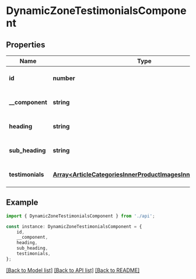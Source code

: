 # DynamicZoneTestimonialsComponent


## Properties

Name | Type | Description | Notes
------------ | ------------- | ------------- | -------------
**id** | **number** |  | [optional] [default to undefined]
**__component** | **string** |  | [optional] [default to undefined]
**heading** | **string** |  | [optional] [default to undefined]
**sub_heading** | **string** |  | [optional] [default to undefined]
**testimonials** | [**Array&lt;ArticleCategoriesInnerProductImagesInnerRelatedInner&gt;**](ArticleCategoriesInnerProductImagesInnerRelatedInner.md) |  | [optional] [default to undefined]

## Example

```typescript
import { DynamicZoneTestimonialsComponent } from './api';

const instance: DynamicZoneTestimonialsComponent = {
    id,
    __component,
    heading,
    sub_heading,
    testimonials,
};
```

[[Back to Model list]](../README.md#documentation-for-models) [[Back to API list]](../README.md#documentation-for-api-endpoints) [[Back to README]](../README.md)

